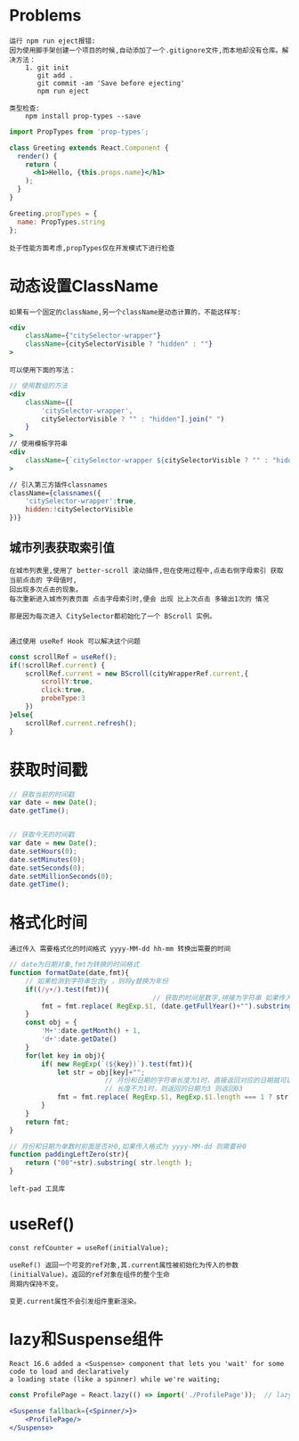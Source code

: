 # Problems
    
    运行 npm run eject报错:
    因为使用脚手架创建一个项目的时候,自动添加了一个.gitignore文件,而本地却没有仓库。解决方法：
        1. git init 
           git add .
           git commit -am 'Save before ejecting'
           npm run eject
           
    类型检查:
        npm install prop-types --save
```jsx harmony
import PropTypes from 'prop-types';

class Greeting extends React.Component {
  render() {
    return (
      <h1>Hello, {this.props.name}</h1>
    );
  }
}

Greeting.propTypes = {
  name: PropTypes.string
};
```
    处于性能方面考虑,propTypes仅在开发模式下进行检查

# 动态设置ClassName

    如果有一个固定的className,另一个className是动态计算的，不能这样写:
```jsx harmony
<div
    className={"citySelector-wrapper"}
    className={citySelectorVisible ? "hidden" : ""}
>
```
    可以使用下面的写法：
```jsx harmony
// 使用数组的方法
<div
    className={[
        'citySelector-wrapper',
        citySelectorVisible ? "" : "hidden"].join(" ")
    }
>
// 使用模板字符串 
<div
    className={`citySelector-wrapper ${citySelectorVisible ? "" : "hidden"} `}
>

// 引入第三方插件classnames
className={classnames({
    'citySelector-wrapper':true,
    hidden:!citySelectorVisible
})}
```

## 城市列表获取索引值

    在城市列表里,使用了 better-scroll 滚动插件,但在使用过程中,点击右侧字母索引 获取当前点击的 字母值时,
    回出现多次点击的现象。
    每次重新进入城市列表页面 点击字母索引时,便会 出现 比上次点击 多输出1次的 情况
    
    那是因为每次进入 CitySelector都初始化了一个 BScroll 实例。
    

    通过使用 useRef Hook 可以解决这个问题
```jsx harmony
const scrollRef = useRef();
if(!scrollRef.current) {
    scrollRef.current = new BScroll(cityWrapperRef.current,{
        scrollY:true,
        click:true,
        probeType:3
    })
}else{
    scrollRef.current.refresh();
}
```

# 获取时间戳

```js
// 获取当前的时间戳
var date = new Date();
date.getTime();


// 获取今天的时间戳
var date = new Date();
date.setHours(0);
date.setMinutes(0);
date.setSeconds(0);
date.setMillionSeconds(0);
date.getTime();
```

# 格式化时间
    
    通过传入 需要格式化的时间格式 yyyy-MM-dd hh-mm 转换出需要的时间
```js
// date为日期对象,fmt为转换的时间格式
function formatDate(date,fmt){
    // 如果检测到字符串包含y ，则将y替换为年份
    if((/y+/).test(fmt)){
                                    // 获取的时间是数字,拼接为字符串 如果传入的格式为yy-MM-dd,则只截取年份的后两位
        fmt = fmt.replace( RegExp.$1, (date.getFullYear()+"").substring(4 - RegExp.$1.length) );
    }
    const obj = {
        'M+':date.getMonth() + 1,
        'd+':date.getDate()
    }
    for(let key in obj){
        if( new RegExp(`(${key})`).test(fmt)){
            let str = obj[key]+"";
                        // 月份和日期的字符串长度为1时，直接返回对应的日期就可以
                        // 长度不为1时，则返回的日期为3 则返回03
            fmt = fmt.replace( RegExp.$1, RegExp.$1.length === 1 ? str : paddingLeftZero(str) );
        }
    }
    return fmt;
}

// 月份和日期为单数时前面是否补0,如果传入格式为 yyyy-MM-dd 则需要补0
function paddingLeftZero(str){
    return ("00"+str).substring( str.length );
}
```

    left-pad 工具库
  
# useRef()
    
    const refCounter = useRef(initialValue);
    
    useRef() 返回一个可变的ref对象,其.current属性被初始化为传入的参数(initialValue)。返回的ref对象在组件的整个生命
    周期内保持不变。
    
    变更.current属性不会引发组件重新渲染。
    
# lazy和Suspense组件
	
	React 16.6 added a <Suspense> component that lets you 'wait' for some code to load and declaratively
	a loading state (like a spinner) while we're waiting;
```jsx
const ProfilePage = React.lazy(() => import('./ProfilePage'));	// lazy-loaded

<Suspense fallback={<Spinner/>}>
	<ProfilePage/>
</Suspense>
```
    
    
    
    
    
    
    
    
    
    
    
    
    
    
    
    
    




